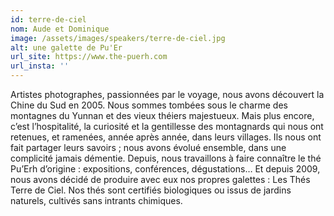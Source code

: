 ```yaml
---
id: terre-de-ciel
nom: Aude et Dominique
image: /assets/images/speakers/terre-de-ciel.jpg
alt: une galette de Pu'Er
url_site: https://www.the-puerh.com
url_insta: ''
---
```


Artistes photographes, passionnées par le voyage, nous avons découvert la Chine du Sud en 2005. Nous sommes tombées sous le charme des montagnes du Yunnan et des vieux théiers majestueux. Mais plus encore, c’est l’hospitalité, la curiosité et la gentillesse des montagnards qui nous ont retenues, et ramenées,  année après année, dans leurs villages. Ils nous ont fait partager leurs savoirs ; nous avons évolué ensemble, dans une complicité jamais démentie. Depuis, nous travaillons à faire connaître le thé Pu’Erh d’origine : expositions, conférences, dégustations… Et depuis 2009, nous avons décidé de produire avec eux nos propres galettes : Les Thés Terre de Ciel. Nos thés sont certifiés biologiques ou issus de jardins naturels, cultivés sans intrants chimiques.
